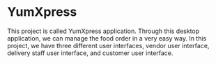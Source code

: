 # YumXpress
This project is called YumXpress application. Through this desktop application, we can manage the food order in a very easy way. In this project, we have three different user interfaces, vendor user interface, delivery staff user interface, and customer user interface.
